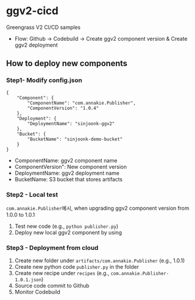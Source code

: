 # ggv2-cicd

Greengrass V2 CI/CD samples
- Flow: Github -> Codebuild -> Create ggv2 component version & Create ggv2 deployment

## How to deploy new components

### Step1- Modify config.json
    {
        "Component": {
            "ComponentName": "com.annakie.Publisher",
            "ComponentVersion": "1.0.4"
        },
        "Deployment": {
            "DeploymentName": "sinjoonk-ggv2"
        },
        "Bucket": {
            "BucketName": "sinjoonk-demo-bucket"
        }
    }
- ComponentName: ggv2 component name
- ComponentVersion": New component version
- DeploymentName: ggv2 deployment name
- BucketName: S3 bucket that stores artifacts

### Step2 - Local test
`com.annakie.Publisher`예시, when upgrading ggv2 component version from 1.0.0 to 1.0.1
1. Test new code (e.g., `python publisher.py`)
2. Deploy new local ggv2 component by using 

### Step3 - Deployment from cloud
1. Create new folder under `artifacts/com.annakie.Publisher` (e.g., 1.0.1)
2. Create new python code `publisher.py` in the folder
3. Create new recipe under `recipes` (e.g., `com.annakie.Publisher-1.0.1.json`)
4. Source code commit to Github
5. Monitor Codebuild